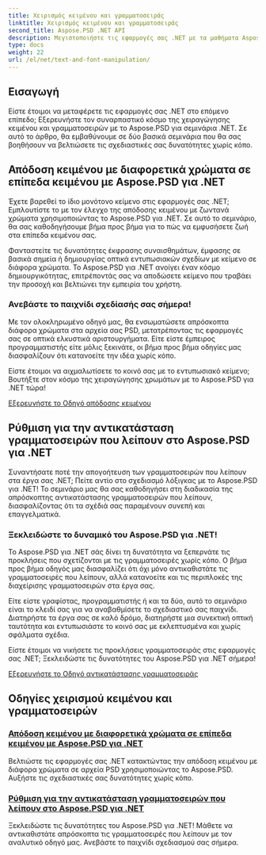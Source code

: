 ```yaml
---
title: Χειρισμός κειμένου και γραμματοσειράς
linktitle: Χειρισμός κειμένου και γραμματοσειράς
second_title: Aspose.PSD .NET API
description: Μεγιστοποιήστε τις εφαρμογές σας .NET με τα μαθήματα Aspose.PSD για .NET! Μάθετε την απόδοση κειμένου σε ζωντανά χρώματα και αντικαταστήστε απρόσκοπτα τις γραμματοσειρές που λείπουν.
type: docs
weight: 22
url: /el/net/text-and-font-manipulation/
---
```


## Εισαγωγή

Είστε έτοιμοι να μεταφέρετε τις εφαρμογές σας .NET στο επόμενο επίπεδο; Εξερευνήστε τον συναρπαστικό κόσμο της χειραγώγησης κειμένου και γραμματοσειρών με το Aspose.PSD για σεμινάρια .NET. Σε αυτό το άρθρο, θα εμβαθύνουμε σε δύο βασικά σεμινάρια που θα σας βοηθήσουν να βελτιώσετε τις σχεδιαστικές σας δυνατότητες χωρίς κόπο.

## Απόδοση κειμένου με διαφορετικά χρώματα σε επίπεδα κειμένου με Aspose.PSD για .NET

Έχετε βαρεθεί το ίδιο μονότονο κείμενο στις εφαρμογές σας .NET; Εμπλουτίστε το με τον έλεγχο της απόδοσης κειμένου με ζωντανά χρώματα χρησιμοποιώντας το Aspose.PSD για .NET. Σε αυτό το σεμινάριο, θα σας καθοδηγήσουμε βήμα προς βήμα για το πώς να εμφυσήσετε ζωή στα επίπεδα κειμένου σας.

Φανταστείτε τις δυνατότητες έκφρασης συναισθημάτων, έμφασης σε βασικά σημεία ή δημιουργίας οπτικά εντυπωσιακών σχεδίων με κείμενο σε διάφορα χρώματα. Το Aspose.PSD για .NET ανοίγει έναν κόσμο δημιουργικότητας, επιτρέποντάς σας να αποδώσετε κείμενο που τραβάει την προσοχή και βελτιώνει την εμπειρία του χρήστη.

### Ανεβάστε το παιχνίδι σχεδίασής σας σήμερα!

Με τον ολοκληρωμένο οδηγό μας, θα ενσωματώσετε απρόσκοπτα διάφορα χρώματα στα αρχεία σας PSD, μετατρέποντας τις εφαρμογές σας σε οπτικά ελκυστικά αριστουργήματα. Είτε είστε έμπειρος προγραμματιστής είτε μόλις ξεκινάτε, οι βήμα προς βήμα οδηγίες μας διασφαλίζουν ότι κατανοείτε την ιδέα χωρίς κόπο.

Είστε έτοιμοι να αιχμαλωτίσετε το κοινό σας με το εντυπωσιακό κείμενο; Βουτήξτε στον κόσμο της χειραγώγησης χρωμάτων με το Aspose.PSD για .NET τώρα!

[Εξερευνήστε το Οδηγό απόδοσης κειμένου](./render-text-different-colors/)

## Ρύθμιση για την αντικατάσταση γραμματοσειρών που λείπουν στο Aspose.PSD για .NET

Συναντήσατε ποτέ την απογοήτευση των γραμματοσειρών που λείπουν στα έργα σας .NET; Πείτε αντίο στο σχεδιασμό λόξιγκας με το Aspose.PSD για .NET! Το σεμινάριο μας θα σας καθοδηγήσει στη διαδικασία της απρόσκοπτης αντικατάστασης γραμματοσειρών που λείπουν, διασφαλίζοντας ότι τα σχέδιά σας παραμένουν συνεπή και επαγγελματικά.

### Ξεκλειδώστε το δυναμικό του Aspose.PSD για .NET!

Το Aspose.PSD για .NET σάς δίνει τη δυνατότητα να ξεπερνάτε τις προκλήσεις που σχετίζονται με τις γραμματοσειρές χωρίς κόπο. Ο βήμα προς βήμα οδηγός μας διασφαλίζει ότι όχι μόνο αντικαθιστάτε τις γραμματοσειρές που λείπουν, αλλά κατανοείτε και τις περιπλοκές της διαχείρισης γραμματοσειρών στα έργα σας.

Είτε είστε γραφίστας, προγραμματιστής ή και τα δύο, αυτό το σεμινάριο είναι το κλειδί σας για να αναβαθμίσετε το σχεδιαστικό σας παιχνίδι. Διατηρήστε τα έργα σας σε καλό δρόμο, διατηρήστε μια συνεκτική οπτική ταυτότητα και εντυπωσιάστε το κοινό σας με εκλεπτυσμένα και χωρίς σφάλματα σχέδια.

Είστε έτοιμοι να νικήσετε τις προκλήσεις γραμματοσειράς στις εφαρμογές σας .NET; Ξεκλειδώστε τις δυνατότητες του Aspose.PSD για .NET σήμερα!

[Εξερευνήστε το Οδηγό αντικατάστασης γραμματοσειράς](./replace-missing-fonts/)

## Οδηγίες χειρισμού κειμένου και γραμματοσειρών
### [Απόδοση κειμένου με διαφορετικά χρώματα σε επίπεδα κειμένου με Aspose.PSD για .NET](./render-text-different-colors/)
Βελτιώστε τις εφαρμογές σας .NET κατακτώντας την απόδοση κειμένου με διάφορα χρώματα σε αρχεία PSD χρησιμοποιώντας το Aspose.PSD. Αυξήστε τις σχεδιαστικές σας δυνατότητες χωρίς κόπο.
### [Ρύθμιση για την αντικατάσταση γραμματοσειρών που λείπουν στο Aspose.PSD για .NET](./replace-missing-fonts/)
Ξεκλειδώστε τις δυνατότητες του Aspose.PSD για .NET! Μάθετε να αντικαθιστάτε απρόσκοπτα τις γραμματοσειρές που λείπουν με τον αναλυτικό οδηγό μας. Ανεβάστε το παιχνίδι σχεδιασμού σας σήμερα.
